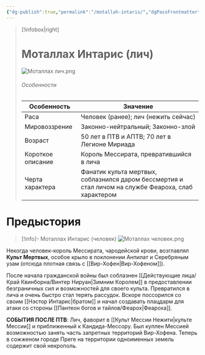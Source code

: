 ```yaml
---
{"dg-publish":true,"permalink":"/motallah-intaris/","dgPassFrontmatter":true}
---
```


> [!infobox|right]
> # Моталлах Интарис (лич)
> ![Моталлах лич.png](/img/user/%D0%9C%D0%BE%D1%82%D0%B0%D0%BB%D0%BB%D0%B0%D1%85%20%D0%BB%D0%B8%D1%87.png)
> ###### Особенности
> | Особенность | Значение |
> | ---- | ---- |
> | Раса | Человек (ранее); лич (нежить сейчас)|
> | Мировоззрение | Законно-нейтральный; Законно-злой |
> | Возраст | 50 лет в ПТВ и АПТВ; 70 лет в Легионе Мириада|
> | Короткое описание |Король Мессирата, превратившийся в лича |
> | Черта характера |Фанатик культа мертвых, соблазнился даром бессмертия и стал личом на службе Феароха, слаб характером|

# Предыстория

> [!info]- Моталлах Интарис (человек)
> ![Моталлах человек.png](/img/user/%D0%9C%D0%BE%D1%82%D0%B0%D0%BB%D0%BB%D0%B0%D1%85%20%D1%87%D0%B5%D0%BB%D0%BE%D0%B2%D0%B5%D0%BA.png)

Некогда человек-король Мессирата, чародейской крови, возглавлял **Культ Мертвых**, особое крыло в поклонении Анпилат и Серебряным узам (отсюда плотная связь с [[Вир-Хофен\|Вир-Хофеном]]).

После начала гражданской войны был соблазнен [[Действующие лица/Край Квинборна/Винтер Нируан\|Зимним Королем]] в предоставлении безграничных сил и возможностей для своего культа. Превратился в лича и очень быстро стал терять рассудок. Вскоре поссорился со своим [[Нэстор Интарис\|братом]] и начал создавать плацдарм для атаки со стороны [[Пантеон богов и тайлов/Феарох\|Феароха]].

**СОБЫТИЯ ПОСЛЕ ПТВ**:
Лич, фаворит в [[Культ Мессии Нежити\|культе Мессии]] и приближенный к Кандида-Мессору. Был куплен Мессией возможностью занять часть запретных территорий Вир-Хофена. Теперь в сожженом городе Преге на территории одноименных земель содержит свой некрополь.